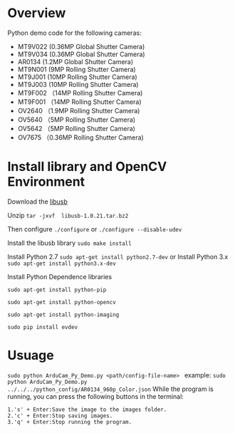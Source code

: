 # Overview

Python demo code for the following cameras:

- MT9V022 (0.36MP Global Shutter Camera)
- MT9V034 (0.36MP Global Shutter Camera)
- AR0134 (1.2MP Global Shutter Camera)
- MT9N001 (9MP Rolling Shutter Camera)
- MT9J001 (10MP Rolling Shutter Camera)
- MT9J003 (10MP Rolling Shutter Camera)
- MT9F002 （14MP Rolling Shutter Camera)
- MT9F001 （14MP Rolling Shutter Camera)
- OV2640 （1.9MP Rolling Shutter Camera)
- OV5640 （5MP Rolling Shutter Camera)
- OV5642 （5MP Rolling Shutter Camera)
- OV7675 （0.36MP Rolling Shutter Camera)

# Install library and OpenCV Environment

Download the [libusb](https://sourceforge.net/projects/libusb/files/libusb-1.0/) 

Unzip `tar -jxvf  libusb-1.0.21.tar.bz2`

Then configure `./configure` or `./configure --disable-udev`

Install the libusb library `sudo make install` 

Install Python 2.7 `sudo apt-get install python2.7-dev` or Install Python 3.x `sudo apt-get install python3.x-dev`

Install Python Dependence libraries 

`sudo apt-get install python-pip`

`sudo apt-get install python-opencv`

`sudo apt-get install python-imaging`

`sudo pip install evdev`

# Usuage

`sudo python ArduCam_Py_Demo.py <path/config-file-name>	`
example: `sudo python ArduCam_Py_Demo.py ../../../python_config/AR0134_960p_Color.json`	
While the program is running, you can press the following buttons in the terminal:	

    1.'s' + Enter:Save the image to the images folder.	
    2.'c' + Enter:Stop saving images.	
    3.'q' + Enter:Stop running the program.	
